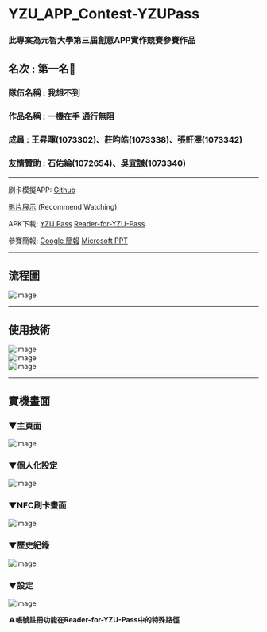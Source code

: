# YZU_APP_Contest-YZUPass

### 此專案為元智大學第三屆創意APP實作競賽參賽作品

## 名次 : 第一名🎉  
### 隊伍名稱 : 我想不到    
### 作品名稱 : 一機在手 通行無阻  
### 成員 : 王昇暉(1073302)、莊昀皓(1073338)、張軒澤(1073342)  
### 友情贊助 : 石佑綸(1072654)、吳宜謙(1073340)  

***

刷卡模擬APP:
[Github](https://github.com/axuy312/YZU_APP_Contest-Reader-for-YZU-Pass)

[影片展示](https://firebasestorage.googleapis.com/v0/b/app-contest-edd41.appspot.com/o/Video%2FApp%20Video.mp4?alt=media&token=5c50b855-f64d-414f-9bfb-ca4c2cf03944)
(Recommend Watching)

APK下載:
 [YZU Pass](https://firebasestorage.googleapis.com/v0/b/app-contest-edd41.appspot.com/o/App%20download%2FYZU%20Pass%201.3.apk?alt=media&token=9ea21398-4c4e-4c31-a691-1f3cbb4f6ca3)
  [Reader-for-YZU-Pass](https://firebasestorage.googleapis.com/v0/b/app-contest-edd41.appspot.com/o/App%20download%2FReader%20For%20YZU%20Pass%201.1.apk?alt=media&token=2f8af8e0-26e5-49c6-a9cf-365fc234fc3d)
  
參賽簡報: 
[Google 簡報](https://docs.google.com/presentation/d/1dx3Vl-UNtdz96UgmfWYwQVplkkuLzVIopcWAjHmPwo8/edit?usp=sharing)
[Microsoft PPT](https://1drv.ms/p/s!AnrsHqvXL52YgvgxXCSO4npLh_UXXQ?e=RO9aZY)

***

## 流程圖
![image](https://github.com/axuy312/YZU_APP_Contest-YZUPass/blob/master/Description/App%E7%AB%B6%E8%B3%BD%E6%B5%81%E7%A8%8B%E5%9C%96%E5%8E%BB%E8%83%8C.png)  
 
***
## 使用技術

![image](https://github.com/axuy312/YZU_APP_Contest-YZUPass/blob/master/Description/Firebase.JPG)  
![image](https://github.com/axuy312/YZU_APP_Contest-YZUPass/blob/master/Description/Android%20Studio.JPG)  
![image](https://github.com/axuy312/YZU_APP_Contest-YZUPass/blob/master/Description/Mobile%20Vision.JPG)  

***

## 實機畫面
### ▼主頁面  
![image](https://github.com/axuy312/YZU_APP_Contest-YZUPass/blob/master/Description/Home.png)  
### ▼個人化設定    
![image](https://github.com/axuy312/YZU_APP_Contest-YZUPass/blob/master/Description/edit.png)  
### ▼NFC刷卡畫面
![image](https://github.com/axuy312/YZU_APP_Contest-YZUPass/blob/master/Description/NFC.jpg)  
### ▼歷史紀錄
![image](https://github.com/axuy312/YZU_APP_Contest-YZUPass/blob/master/Description/history.png)  
### ▼設定
![image](https://github.com/axuy312/YZU_APP_Contest-YZUPass/blob/master/Description/setting.png)  

 
**⚠帳號註冊功能在Reader-for-YZU-Pass中的特殊路徑**


